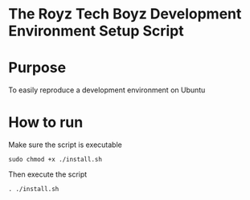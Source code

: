 # The Royz Tech Boyz Development Environment Setup Script

# Purpose

To easily reproduce a development environment on Ubuntu

# How to run

Make sure the script is executable

`sudo chmod +x ./install.sh`

Then execute the script 

`. ./install.sh`